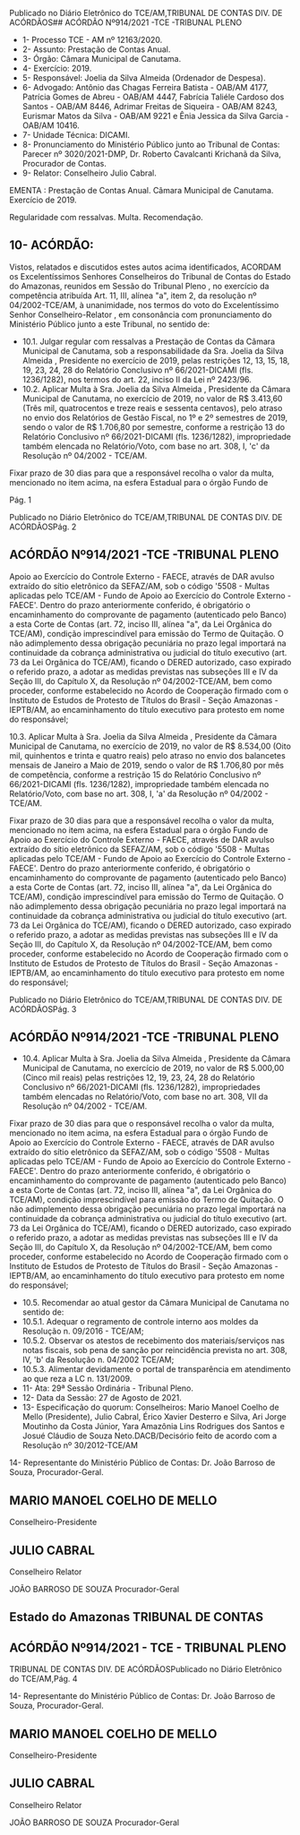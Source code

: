 Publicado  no  Diário  Eletrônico do TCE/AM,TRIBUNAL DE CONTAS DIV. DE ACÓRDÃOS## ACÓRDÃO Nº914/2021 -TCE -TRIBUNAL PLENO

- 1- Processo TCE - AM nº 12163/2020.
- 2- Assunto: Prestação de Contas Anual.
- 3- Órgão: Câmara Municipal de Canutama.
- 4- Exercício: 2019.
- 5- Responsável: Joelia da Silva Almeida (Ordenador de Despesa).
- 6- Advogado: Antônio das Chagas Ferreira Batista - OAB/AM 4177, Patrícia Gomes de Abreu - OAB/AM 4447, Fabrícia Taliéle Cardoso dos Santos - OAB/AM 8446, Adrimar Freitas de Siqueira - OAB/AM 8243, Eurismar Matos da Silva - OAB/AM 9221 e Ênia Jessica da Silva Garcia - OAB/AM 10416.
- 7- Unidade Técnica: DICAMI.
- 8- Pronunciamento  do  Ministério  Público  junto  ao  Tribunal  de  Contas: Parecer  nº 3020/2021-DMP, Dr. Roberto Cavalcanti Krichanã da Silva, Procurador de Contas.
- 9- Relator: Conselheiro Julio Cabral.

EMENTA : Prestação  de  Contas  Anual. Câmara Municipal de Canutama. Exercício de 2019.

Regularidade com ressalvas. Multa. Recomendação.

## 10-  ACÓRDÃO:

Vistos, relatados e discutidos estes autos acima identificados, ACORDAM os Excelentíssimos Senhores Conselheiros do Tribunal de Contas do Estado do Amazonas, reunidos em Sessão do Tribunal Pleno , no exercício da competência atribuída Art. 11, III, alínea "a", item 2, da resolução nº 04/2002-TCE/AM, à unanimidade, nos termos do voto do Excelentíssimo Senhor Conselheiro-Relator , em consonância com pronunciamento do Ministério Público junto a este Tribunal, no sentido de:

- 10.1.  Julgar regular  com  ressalvas a Prestação  de  Contas da  Câmara Municipal de Canutama, sob a responsabilidade da Sra. Joelia da Silva Almeida , Presidente no exercício de 2019, pelas restrições 12, 13, 15, 18, 19, 23, 24, 28 do Relatório Conclusivo nº 66/2021-DICAMI (fls. 1236/1282), nos termos do art. 22, inciso II da Lei nº 2423/96.
- 10.2.  Aplicar  Multa à Sra. Joelia  da  Silva  Almeida ,  Presidente  da  Câmara Municipal de Canutama, no exercício de 2019, no valor de R$ 3.413,60 (Três  mil,  quatrocentos  e  treze  reais  e  sessenta  centavos), pelo  atraso  no  envio  dos  Relatórios  de  Gestão  Fiscal,  no  1º  e  2º semestres de 2019, sendo o valor de R$ 1.706,80 por semestre, conforme a restrição 13 do Relatório Conclusivo nº 66/2021-DICAMI (fls. 1236/1282), impropriedade também  elencada  no Relatório/Voto, com base no art. 308, I, 'c' da Resolução nº 04/2002 - TCE/AM.

Fixar prazo de 30 dias para que a responsável recolha o valor da multa, mencionado no item  acima,  na  esfera  Estadual  para  o  órgão  Fundo  de

Pág. 1

Publicado  no  Diário  Eletrônico do TCE/AM,TRIBUNAL DE CONTAS DIV. DE ACÓRDÃOSPág. 2

## ACÓRDÃO Nº914/2021 -TCE -TRIBUNAL PLENO

Apoio ao Exercício do Controle Externo - FAECE, através de DAR avulso extraído  do sítio  eletrônico  da  SEFAZ/AM,  sob o  código  '5508  -  Multas aplicadas  pelo  TCE/AM  -  Fundo  de  Apoio  ao  Exercício  do  Controle Externo - FAECE'. Dentro do prazo anteriormente conferido, é obrigatório o  encaminhamento  do  comprovante  de  pagamento  (autenticado  pelo Banco)  a  esta  Corte  de  Contas  (art.  72,  inciso  III,  alínea  "a",  da  Lei Orgânica do TCE/AM), condição imprescindível para emissão do Termo de Quitação. O não adimplemento dessa obrigação pecuniária no prazo legal importará na continuidade da cobrança administrativa ou judicial do título  executivo (art.  73 da  Lei  Orgânica do TCE/AM), ficando o DERED autorizado, caso expirado o referido prazo, a adotar as medidas previstas nas  subseções  III  e  IV  da  Seção  III,  do  Capítulo  X,  da  Resolução  nº 04/2002-TCE/AM, bem como proceder, conforme estabelecido no Acordo de Cooperação firmado com o Instituto de Estudos de Protesto de Títulos do  Brasil  -  Seção  Amazonas  -  IEPTB/AM,  ao  encaminhamento  do  título executivo para protesto em nome do responsável;

10.3.  Aplicar  Multa à Sra.  Joelia  da  Silva  Almeida , Presidente  da  Câmara Municipal de Canutama, no exercício de 2019, no valor de R$ 8.534,00 (Oito  mil,  quinhentos  e  trinta  e  quatro  reais)  pelo  atraso  no envio dos balancetes mensais de Janeiro a Maio de 2019, sendo o valor de  R$  1.706,80  por  mês  de  competência,  conforme  a  restrição  15  do Relatório  Conclusivo nº 66/2021-DICAMI (fls. 1236/1282), impropriedade também  elencada  no  Relatório/Voto,  com  base  no  art.  308,  I,  'a'  da Resolução nº 04/2002 - TCE/AM.

Fixar prazo de 30 dias para que a responsável recolha o valor da multa, mencionado no item  acima,  na  esfera  Estadual  para  o  órgão  Fundo  de Apoio ao Exercício do Controle Externo - FAECE, através de DAR avulso extraído  do sítio  eletrônico  da  SEFAZ/AM,  sob o  código  '5508  -  Multas aplicadas  pelo  TCE/AM  -  Fundo  de  Apoio  ao  Exercício  do  Controle Externo - FAECE'. Dentro do prazo anteriormente conferido, é obrigatório o  encaminhamento  do  comprovante  de  pagamento  (autenticado  pelo Banco)  a  esta  Corte  de  Contas  (art.  72,  inciso  III,  alínea  "a",  da  Lei Orgânica do TCE/AM), condição imprescindível para emissão do Termo de Quitação. O não adimplemento dessa obrigação pecuniária no prazo legal importará na continuidade da cobrança administrativa ou judicial do título  executivo (art.  73 da  Lei  Orgânica do TCE/AM), ficando o DERED autorizado, caso expirado o referido prazo, a adotar as medidas previstas nas  subseções  III  e  IV  da  Seção  III,  do  Capítulo  X,  da  Resolução  nº 04/2002-TCE/AM, bem como proceder, conforme estabelecido no Acordo de Cooperação firmado com o Instituto de Estudos de Protesto de Títulos do  Brasil  -  Seção  Amazonas  -  IEPTB/AM,  ao  encaminhamento  do  título executivo para protesto em nome do responsável;

Publicado  no  Diário  Eletrônico do TCE/AM,TRIBUNAL DE CONTAS DIV. DE ACÓRDÃOSPág. 3

## ACÓRDÃO Nº914/2021 -TCE -TRIBUNAL PLENO

- 10.4.  Aplicar  Multa à Sra.  Joelia  da  Silva  Almeida , Presidente  da  Câmara Municipal de Canutama, no exercício de 2019, no valor de R$ 5.000,00 (Cinco  mil reais) pelas  restrições 12, 19, 23, 24, 28  do  Relatório Conclusivo nº 66/2021-DICAMI (fls. 1236/1282), impropriedades também elencadas no Relatório/Voto, com base no art. 308, VII da Resolução nº 04/2002 - TCE/AM.

Fixar prazo de 30 dias para que o responsável recolha o valor da multa, mencionado no item  acima,  na  esfera  Estadual  para  o  órgão  Fundo  de Apoio ao Exercício do Controle Externo - FAECE, através de DAR avulso extraído  do sítio  eletrônico  da  SEFAZ/AM,  sob o  código  '5508  -  Multas aplicadas  pelo  TCE/AM  -  Fundo  de  Apoio  ao  Exercício  do  Controle Externo - FAECE'. Dentro do prazo anteriormente conferido, é obrigatório o  encaminhamento  do  comprovante  de  pagamento  (autenticado  pelo Banco)  a  esta  Corte  de  Contas  (art.  72,  inciso  III,  alínea  "a",  da  Lei Orgânica do TCE/AM), condição imprescindível para emissão do Termo de Quitação. O não adimplemento dessa obrigação pecuniária no prazo legal importará na continuidade da cobrança administrativa ou judicial do título  executivo (art.  73 da  Lei  Orgânica do TCE/AM), ficando o DERED autorizado, caso expirado o referido prazo, a adotar as medidas previstas nas  subseções  III  e  IV  da  Seção  III,  do  Capítulo  X,  da  Resolução  nº 04/2002-TCE/AM, bem como proceder, conforme estabelecido no Acordo de Cooperação firmado com o Instituto de Estudos de Protesto de Títulos do  Brasil  -  Seção  Amazonas  -  IEPTB/AM,  ao  encaminhamento  do  título executivo para protesto em nome do responsável;

- 10.5.  Recomendar ao  atual  gestor  da  Câmara  Municipal  de  Canutama  no sentido de:
- 10.5.1. Adequar  o  regramento  de  controle  interno  aos  moldes  da Resolução n. 09/2016 - TCE/AM;
- 10.5.2. Observar os atestos de recebimento dos materiais/serviços nas  notas  fiscais,  sob  pena  de  sanção  por  reincidência prevista  no  art.  308,  IV,  'b'  da  Resolução  n.  04/2002  TCE/AM;
- 10.5.3. Alimentar devidamente o portal de transparência em atendimento ao que reza a LC n. 131/2009.
- 11-  Ata: 29ª Sessão Ordinária - Tribunal Pleno.
- 12-  Data da Sessão: 27 de Agosto de 2021.
- 13-  Especificação do quorum: Conselheiros: Mario Manoel Coelho de Mello (Presidente), Julio Cabral, Érico Xavier Desterro e Silva, Ari Jorge Moutinho da Costa Júnior, Yara Amazônia Lins Rodrigues dos Santos e Josué Cláudio de Souza Neto.DACB/Decisório feito de acordo com a Resolução nº 30/2012-TCE/AM

14-  Representante  do  Ministério  Público  de  Contas: Dr. João  Barroso  de  Souza, Procurador-Geral.

## MARIO MANOEL COELHO DE MELLO

Conselheiro-Presidente

## JULIO CABRAL

Conselheiro Relator

JOÃO BARROSO DE SOUZA Procurador-Geral

## Estado do Amazonas TRIBUNAL DE CONTAS

## ACÓRDÃO Nº914/2021 - TCE - TRIBUNAL PLENO

TRIBUNAL DE CONTAS DIV. DE ACÓRDÃOSPublicado  no  Diário  Eletrônico do TCE/AM,Pág. 4

14-  Representante  do  Ministério  Público  de  Contas: Dr. João  Barroso  de  Souza, Procurador-Geral.

## MARIO MANOEL COELHO DE MELLO

Conselheiro-Presidente

## JULIO CABRAL

Conselheiro Relator

JOÃO BARROSO DE SOUZA Procurador-Geral